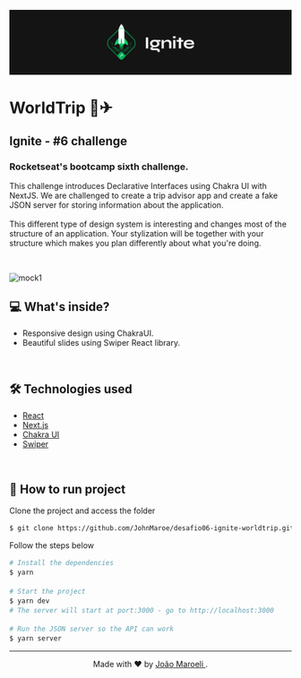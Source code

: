 <p align="center">
  <img src="https://raw.githubusercontent.com/JohnMaroe/desafio01-ignite-todolist/main/.github/Background.png" width=650 />
</p>

# WorldTrip 💛✈

## Ignite - #6 challenge

### Rocketseat's bootcamp sixth challenge. <br />
This challenge introduces Declarative Interfaces using Chakra UI with NextJS. We are challenged to create a trip advisor app and create a fake JSON server for storing
information about the application.  <br /><br />
This different type of design system is interesting and changes most of the structure of an application. Your stylization will be together with your structure
which makes you plan differently about what you're doing.

<br />

![mock1](https://user-images.githubusercontent.com/71772559/113537236-741f7980-95ae-11eb-8e58-dc35845007c5.png)

## 💻 What's inside?

* Responsive design using ChakraUI.
* Beautiful slides using Swiper React library.

<br />

## 🛠️ Technologies used

* [React](https://pt-br.reactjs.org/E)
* [Next.js](https://nextjs.org/)
* [Chakra UI](https://chakra-ui.com/)
* [Swiper](https://swiperjs.com/react)

<br />

## :satellite: How to run project
Clone the project and access the folder

```bash
$ git clone https://github.com/JohnMaroe/desafio06-ignite-worldtrip.git && cd desafio06-ignite-worldtrip
```

Follow the steps below
```bash
# Install the dependencies
$ yarn

# Start the project
$ yarn dev
# The server will start at port:3000 - go to http://localhost:3000

# Run the JSON server so the API can work
$ yarn server
```
---
<p align="center">
Made with ❤️ by <a href="https://www.linkedin.com/in/jo%C3%A3o-maroeli-dos-santos-645314196/" target="_blank"> João Maroeli </a>.
</p> <br />
<br />
